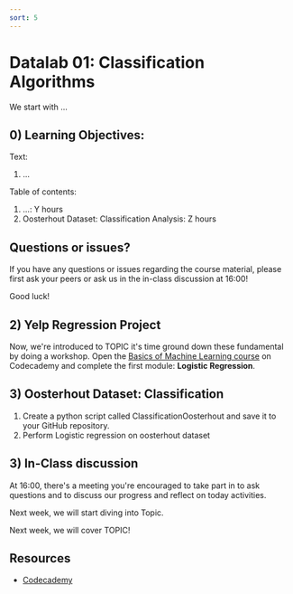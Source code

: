 ```yaml
---
sort: 5
---
```


# Datalab 01: Classification Algorithms

We start with ...

## 0) Learning Objectives:
Text:
1. ...

Table of contents:
1. ...: Y hours
2. Oosterhout Dataset: Classification Analysis: Z hours

## Questions or issues?
If you have any questions or issues regarding the course material, please first ask your peers or ask us in the in-class discussion at 16:00!


Good luck!


## 2) Yelp Regression Project
Now, we're introduced to TOPIC it's time ground down these fundamental by doing a workshop. Open the [Basics of Machine Learning course](https://www.codecademy.com/learn/machine-learning) on Codecademy and complete the first module: **Logistic Regression**.


## 3) Oosterhout Dataset: Classification
1. Create a python script called ClassificationOosterhout and save it to your GitHub repository.
2. Perform Logistic regression on oosterhout dataset


## 3) In-Class discussion
At 16:00, there's a meeting you're encouraged to take part in to ask questions and to discuss our progress and reflect on today activities.

Next week, we will start diving into Topic.

Next week, we will cover TOPIC!


## Resources
- [Codecademy](https://www.codecademy.com/learn/machine-learning)
